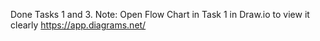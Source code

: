 Done Tasks 1 and 3.
Note: Open Flow Chart in Task 1 in Draw.io to view it clearly
https://app.diagrams.net/
